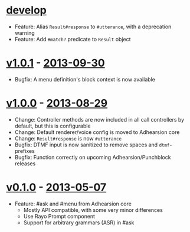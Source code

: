 # [develop](https://github.com/adhearsion/adhearsion-asr)
  * Feature: Alias `Result#response` to `#utterance`, with a deprecation warning
  * Feature: Add `#match?` predicate to `Result` object

# [v1.0.1](https://github.com/adhearsion/adhearsion-asr/compare/1.0.0...1.0.1) - [2013-09-30](https://rubygems.org/gems/adhearsion-asr/versions/1.0.1)
  * Bugfix: A menu definition's block context is now available

# [v1.0.0](https://github.com/adhearsion/adhearsion-asr/compare/0.1.0...1.0.0) - [2013-08-29](https://rubygems.org/gems/adhearsion-asr/versions/1.0.0)
  * Change: Controller methods are now included in all call controllers by default, but this is configurable
  * Change: Default renderer/voice config is moved to Adhearsion core
  * Change: `Result#response` is now `#utterance`
  * Bugfix: DTMF input is now sanitized to remove spaces and `dtmf-` prefixes
  * Bugfix: Function correctly on upcoming Adhearsion/Punchblock releases

# [v0.1.0](https://github.com/adhearsion/adhearsion-asr/compare/6216ddb0a8b8c0ac5d1731ec154fe6d6abfea692...0.1.0) - [2013-05-07](https://rubygems.org/gems/adhearsion-asr/versions/0.1.0)
  * Feature: #ask and #menu from Adhearsion core
    * Mostly API compatible, with some very minor differences
    * Use Rayo Prompt component
    * Support for arbitrary grammars (ASR) in #ask
